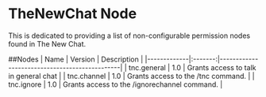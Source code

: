 # TheNewChat Node
This is dedicated to providing a list of non-configurable permission nodes found in The New Chat.

##Nodes
| Name        | Version | Description                                   |
|-------------|:-------:|-----------------------------------------------|
| tnc.general | 1.0     | Grants access to talk in general chat         |
| tnc.channel | 1.0     | Grants access to the /tnc command.            |
| tnc.ignore  | 1.0     | Grants access to the /ignorechannel command.  |